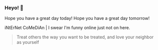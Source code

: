 ### Heyo! 👋

Hope you have a great day today!
Hope you have a great day tomorrow!

iNtErNet CoMeDiAn | I swear I'm funny online just not on here.

> Treat others the way you want to be treated, and love your neighbor as yourself
